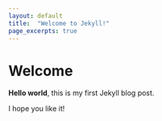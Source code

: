 ```yaml
---
layout: default
title:  "Welcome to Jekyll!"
page_excerpts: true
---
```


# Welcome

**Hello world**, this is my first Jekyll blog post.

I hope you like it!